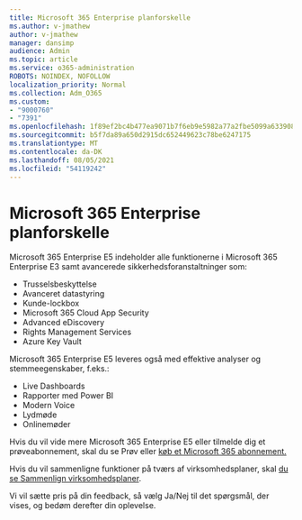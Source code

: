```yaml
---
title: Microsoft 365 Enterprise planforskelle
ms.author: v-jmathew
author: v-jmathew
manager: dansimp
audience: Admin
ms.topic: article
ms.service: o365-administration
ROBOTS: NOINDEX, NOFOLLOW
localization_priority: Normal
ms.collection: Adm_O365
ms.custom:
- "9000760"
- "7391"
ms.openlocfilehash: 1f89ef2bc4b477ea9071b7f6eb9e5982a77a2fbe5099a633908b5026ccaf26b1
ms.sourcegitcommit: b5f7da89a650d2915dc652449623c78be6247175
ms.translationtype: MT
ms.contentlocale: da-DK
ms.lasthandoff: 08/05/2021
ms.locfileid: "54119242"
---
```

# <a name="microsoft-365-enterprise-plan-differences"></a>Microsoft 365 Enterprise planforskelle

Microsoft 365 Enterprise E5 indeholder alle funktionerne i Microsoft 365 Enterprise E3 samt avancerede sikkerhedsforanstaltninger som:

- Trusselsbeskyttelse
- Avanceret datastyring
- Kunde-lockbox
- Microsoft 365 Cloud App Security
- Advanced eDiscovery
- Rights Management Services
- Azure Key Vault

Microsoft 365 Enterprise E5 leveres også med effektive analyser og stemmeegenskaber, f.eks.:

- Live Dashboards
- Rapporter med Power BI
- Modern Voice
- Lydmøde
- Onlinemøder

Hvis du vil vide mere Microsoft 365 Enterprise E5 eller tilmelde dig et prøveabonnement, skal du se Prøv eller [køb et Microsoft 365 abonnement.](https://go.microsoft.com/fwlink/?linkid=2099673)

Hvis du vil sammenligne funktioner på tværs af virksomhedsplaner, skal [du se Sammenlign virksomhedsplaner](https://go.microsoft.com/fwlink/?linkid=2097200).

Vi vil sætte pris på din feedback, så vælg Ja/Nej til det spørgsmål, der vises, og bedøm derefter din oplevelse.
